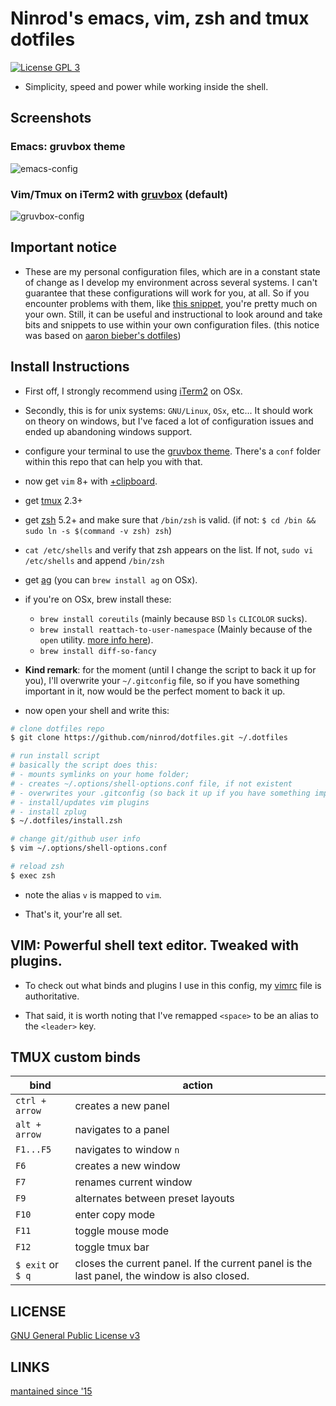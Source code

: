 # Ninrod's emacs, vim, zsh and tmux dotfiles

[![License GPL 3](https://img.shields.io/badge/license-GPL_3-green.svg)](http://www.gnu.org/licenses/gpl-3.0.txt)

* Simplicity, speed and power while working inside the shell.

## Screenshots

### Emacs: gruvbox theme
![emacs-config](https://raw.githubusercontent.com/ninrod/dotfiles/master/img/emacs-gruvbox-2016-10-11.png)

### Vim/Tmux on iTerm2 with [gruvbox](https://github.com/morhetz/gruvbox) (default)
![gruvbox-config](https://raw.githubusercontent.com/ninrod/dotfiles/master/img/shot-2016-06-16-gruvbox.png)


## Important notice 

* These are my personal configuration files, which are in a constant state of change as I develop my environment across several systems. I can't guarantee that these configurations will work for you, at all. So if you encounter problems with them, like [this snippet](https://github.com/ninrod/dotfiles/blob/master/dot/zshrc#L4), you're pretty much on your own. Still, it can be useful and instructional to look around and take bits and snippets to use within your own configuration files. (this notice was based on [aaron bieber's dotfiles](https://github.com/aaronbieber/dotfiles))

## Install Instructions

* First off, I strongly recommend using [iTerm2](https://github.com/gnachman/iTerm2.git) on OSx.
* Secondly, this is for unix systems: `GNU/Linux`, `OSx`, etc... It should work on theory on windows, but I've faced a lot of configuration issues and ended up abandoning windows support.
* configure your terminal to use the [gruvbox theme](https://github.com/morhetz/gruvbox). There's a `conf` folder within this repo that can help you with that. 
* now get `vim` 8+ with [+clipboard](http://vimcasts.org/blog/2013/11/getting-vim-with-clipboard-support).
* get [tmux](https://github.com/tmux/tmux.git) 2.3+
* get [zsh](https://github.com/zsh-users/zsh.git) 5.2+ and make sure that `/bin/zsh` is valid. (if not: `$ cd /bin && sudo ln -s $(command -v zsh) zsh`)
* `cat /etc/shells` and verify that zsh appears on the list. If not, `sudo vi /etc/shells` and append `/bin/zsh`
* get [ag](https://github.com/ggreer/the_silver_searcher.git) (you can `brew install ag` on OSx).
* if you're on OSx, brew install these:
  * `brew install coreutils` (mainly because `BSD` `ls` `CLICOLOR` sucks).
  * `brew install reattach-to-user-namespace` (Mainly because of the `open` utility. [more info here](https://github.com/ChrisJohnsen/tmux-MacOSX-pasteboard.git)).
  * `brew install diff-so-fancy`

* __Kind remark__: for the moment (until I change the script to back it up for you), I'll overwrite your `~/.gitconfig` file, so if you have something important in it, now would be the perfect moment to back it up.

* now open your shell and write this:

```sh
# clone dotfiles repo
$ git clone https://github.com/ninrod/dotfiles.git ~/.dotfiles

# run install script 
# basically the script does this:
# - mounts symlinks on your home folder;
# - creates ~/.options/shell-options.conf file, if not existent
# - overwrites your .gitconfig (so back it up if you have something important)
# - install/updates vim plugins
# - install zplug
$ ~/.dotfiles/install.zsh

# change git/github user info
$ vim ~/.options/shell-options.conf

# reload zsh
$ exec zsh
```

* note the alias `v` is mapped to `vim`.

* That's it, your're all set.

## VIM: Powerful shell text editor. Tweaked with plugins.

* To check out what binds and plugins I use in this config, my [vimrc](https://github.com/ninrod/dotfiles/blob/master/dot/vimrc) file is authoritative.

* That said, it is worth noting that I've remapped `<space>` to be an alias to the `<leader>` key.

## TMUX custom binds

bind                          | action
----------------------------- | ----------------------------------------------------------------------------------------
`ctrl + arrow`                | creates a new panel
`alt + arrow`                 | navigates to a panel
`F1...F5`                     | navigates to window `n`
`F6`                          | creates a new window
`F7`                          | renames current window
`F9`                          | alternates between preset layouts
`F10`                         | enter copy mode
`F11`                         | toggle mouse mode
`F12`                         | toggle tmux bar
`$ exit` or `$ q`             | closes the current panel. If the current panel is the last panel, the window is also closed.

LICENSE
-----------

[GNU General Public License v3](https://www.gnu.org/licenses/gpl-3.0.en.html)

LINKS
----------

[mantained since '15](https://github.com/ninrod/dotfiles/tree/212d09fb3859ca03d98aefbcd2c03c4e7d43b68e)
